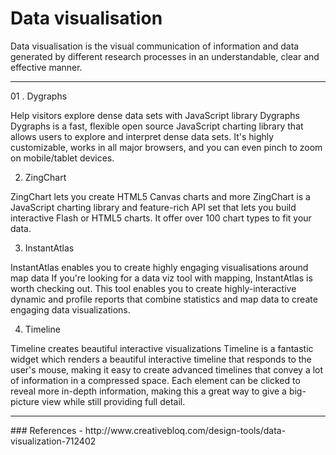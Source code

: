 Data visualisation
==================

Data visualisation is the visual communication of information and data generated by 
different research processes in an understandable, clear and effective manner.

<hr>


 01 . Dygraphs


Help visitors explore dense data sets with JavaScript library Dygraphs
Dygraphs is a fast, flexible open source JavaScript charting library that allows users to explore and interpret dense data sets. It's highly customizable, works in all major browsers, and you can even pinch to zoom on mobile/tablet devices.

02. ZingChart


ZingChart lets you create HTML5 Canvas charts and more
ZingChart is a JavaScript charting library and feature-rich API set that lets you build interactive Flash or HTML5 charts. It offer over 100 chart types to fit your data.

03. InstantAtlas


InstantAtlas enables you to create highly engaging visualisations around map data
If you're looking for a data viz tool with mapping, InstantAtlas is worth checking out. This tool enables you to create highly-interactive dynamic and profile reports that combine statistics and map data to create engaging data visualizations.

04. Timeline

Timeline creates beautiful interactive visualizations
Timeline is a fantastic widget which renders a beautiful interactive timeline that responds to the user's mouse, making it easy to create advanced timelines that convey a lot of information in a compressed space. Each element can be clicked to reveal more in-depth information, making this a great way to give a big-picture view while still providing full detail.


<hr> 
### References
- http://www.creativebloq.com/design-tools/data-visualization-712402
